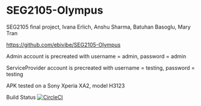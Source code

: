 # SEG2105-Olympus
SEG2105 final project, Ivana Erlich, Anshu Sharma, Batuhan Basoglu, Mary Tran

https://github.com/ebivibe/SEG2105-Olympus

Admin account is precreated with 
username = admin, 
password = admin


ServiceProvider account is precreated with 
username = testing, 
password = testing

APK tested on a Sony Xperia XA2, model H3123

Build Status 
[![CircleCI](https://circleci.com/gh/ebivibe/SEG2105-Olympus/tree/master.svg?style=svg)](https://circleci.com/gh/ebivibe/SEG2105-Olympus/tree/master)

